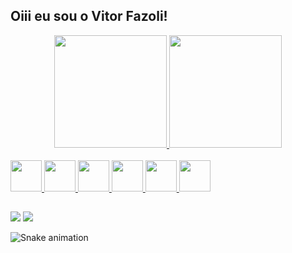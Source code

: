 ## Oiii eu sou o Vitor Fazoli!
<div align="center">
  <a href="https://github.com/Vitor-Fazoli">
  <img height="180em" src="https://github-readme-stats.vercel.app/api?username=Vitor-Fazoli&show_icons=true&theme=algolia&include_all_commits=true&count_private=true"/>
  <img height="180em" src="https://github-readme-stats.vercel.app/api/top-langs/?username=Vitor-Fazoli&layout=compact&langs_count=7&theme=algolia"/>
</div>
<div style="display: inline_block;"><br>
  <link rel="stylesheet" href="https://cdn.jsdelivr.net/gh/devicons/devicon@v2.15.1/devicon.min.css"> 
  <img text-align="center" height="50em" src="https://cdn.jsdelivr.net/gh/devicons/devicon/icons/html5/html5-plain.svg" />
  <img text-align="center" height="50em" src="https://cdn.jsdelivr.net/gh/devicons/devicon/icons/css3/css3-plain.svg" />
  <img text-align="center" height="50em" src="https://cdn.jsdelivr.net/gh/devicons/devicon/icons/javascript/javascript-original.svg" />
  <img text-align="center" height="50em" src="https://cdn.jsdelivr.net/gh/devicons/devicon/icons/java/java-plain.svg" />
  <img text-align="center" height="50em" src="https://cdn.jsdelivr.net/gh/devicons/devicon/icons/csharp/csharp-plain.svg" />
  <img text-align="center" height="50em" src="https://cdn.jsdelivr.net/gh/devicons/devicon/icons/python/python-plain.svg" />
</div>
  
  ##
 
<div>
  <a href = "mailto:vhfazoli@gmail.com"><img src="https://img.shields.io/badge/-Gmail-%23333?style=for-the-badge&logo=gmail&logoColor=white" target="_blank"></a>
  <a href="https://www.linkedin.com/in/vitor-hugo-fazoli-da-silva-84776520a/" target="_blank"><img src="https://img.shields.io/badge/-LinkedIn-%230077B5?style=for-the-badge&logo=linkedin&logoColor=white" target="_blank"></a> 

  ![Snake animation](https://github.com/Vitor-Fazoli/Vitor-Fazoli//blob/output/github-contribution-grid-snake.svg)
 
</div>
